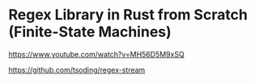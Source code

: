 # Regex Library in Rust from Scratch (Finite-State Machines)

https://www.youtube.com/watch?v=MH56D5M9xSQ

https://github.com/tsoding/regex-stream

